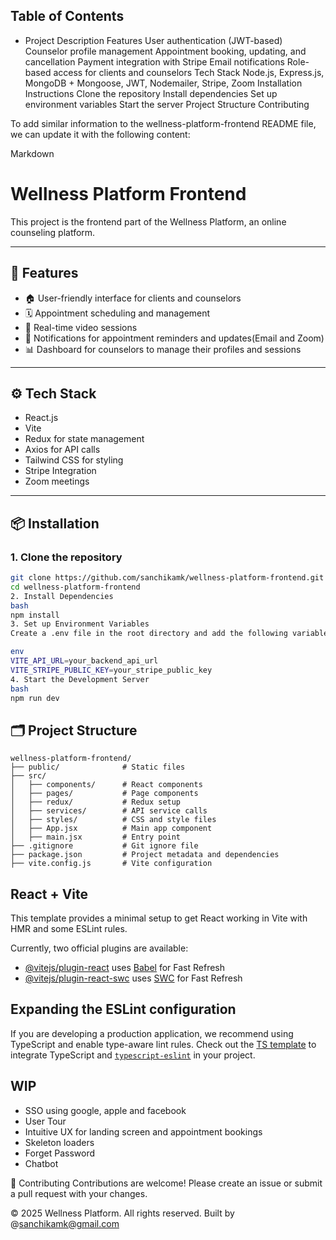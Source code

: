 ## Table of Contents
- Project Description
Features
User authentication (JWT-based)
Counselor profile management
Appointment booking, updating, and cancellation
Payment integration with Stripe
Email notifications
Role-based access for clients and counselors
Tech Stack
Node.js, Express.js, MongoDB + Mongoose, JWT, Nodemailer, Stripe, Zoom
Installation Instructions
Clone the repository
Install dependencies
Set up environment variables
Start the server
Project Structure
Contributing

To add similar information to the wellness-platform-frontend README file, we can update it with the following content:

Markdown
# Wellness Platform Frontend

This project is the frontend part of the Wellness Platform, an online counseling platform.

---

## 🚀 Features

- 🏠 User-friendly interface for clients and counselors
- 🗓️ Appointment scheduling and management
- 💬 Real-time video sessions
- 🔔 Notifications for appointment reminders and updates(Email and Zoom)
- 📊 Dashboard for counselors to manage their profiles and sessions

---

## ⚙️ Tech Stack

- React.js
- Vite
- Redux for state management
- Axios for API calls
- Tailwind CSS for styling
- Stripe Integration
- Zoom meetings

---

## 📦 Installation

### 1. Clone the repository

```bash
git clone https://github.com/sanchikamk/wellness-platform-frontend.git
cd wellness-platform-frontend
2. Install Dependencies
bash
npm install
3. Set up Environment Variables
Create a .env file in the root directory and add the following variables:

env
VITE_API_URL=your_backend_api_url
VITE_STRIPE_PUBLIC_KEY=your_stripe_public_key
4. Start the Development Server
bash
npm run dev
```

## 🗂️ Project Structure

```plaintext
wellness-platform-frontend/
├── public/              # Static files
├── src/
│   ├── components/      # React components
│   ├── pages/           # Page components
│   ├── redux/           # Redux setup
│   ├── services/        # API service calls
│   ├── styles/          # CSS and style files
│   ├── App.jsx          # Main app component
│   ├── main.jsx         # Entry point
├── .gitignore           # Git ignore file
├── package.json         # Project metadata and dependencies
├── vite.config.js       # Vite configuration
```


## React + Vite

This template provides a minimal setup to get React working in Vite with HMR and some ESLint rules.

Currently, two official plugins are available:

- [@vitejs/plugin-react](https://github.com/vitejs/vite-plugin-react/blob/main/packages/plugin-react/README.md) uses [Babel](https://babeljs.io/) for Fast Refresh
- [@vitejs/plugin-react-swc](https://github.com/vitejs/vite-plugin-react-swc) uses [SWC](https://swc.rs/) for Fast Refresh

## Expanding the ESLint configuration

If you are developing a production application, we recommend using TypeScript and enable type-aware lint rules. Check out the [TS template](https://github.com/vitejs/vite/tree/main/packages/create-vite/template-react-ts) to integrate TypeScript and [`typescript-eslint`](https://typescript-eslint.io) in your project.

##  WIP

- SSO using google, apple and facebook
- User Tour
- Intuitive UX for landing screen and appointment bookings
- Skeleton loaders
- Forget Password
- Chatbot

🤝 Contributing
Contributions are welcome! Please create an issue or submit a pull request with your changes.

© 2025 Wellness Platform. All rights reserved. Built by @sanchikamk@gmail.com
